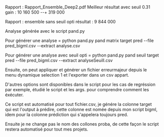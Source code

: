 Rapport : Rapport_Ensemble_Deep2.pdf
Meilleur résultat avec seuil 0.31
gain : 10 160 500
--+ 319 000

Rapport : ensemble sans seuil opti
résultat : 9 844 000


Analyse générée avec le script pand.py

Pour générer une analyse =
python pand.py pand matrix target pred --file pred_bigml.csv --extract analyse.csv

Pour générer une analyse avec seuil opti =
python pand.py pand seuil target pred --file pred_bigml.csv --extract analyseSeuill.csv

Ensuite, on peut appliquer et générer un fichier erreurmajeur depuis
le menu dynamique selection 1 et l'exporter dans un csv appart.

D'autres options sont disponibles dans le script pour les cas de regréssion par exemple, étudié le script et les args. pour comprendre comment les éxécuter.

Ce script est automatisé pour tout fichier.csv, je génére la colonne target qui est l'output à prédire, cette colonne est nomée depuis mon script bigml, idem pour la colonne prédiction qui s'appelera toujours pred. 

Ensuite je ne change pas le nom des collones proba, de cette façon le script restera automatisé pour tout mes projets.

 